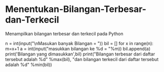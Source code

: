 # Menentukan-Bilangan-Terbesar-dan-Terkecil
Menampilkan bilangan terbesar dan terkecil pada Python


n = int(input("\nMasukan banyak Bilangan = "))
bil = []
for x in range(n):
    m=x+1
    a = int(input("masukkan bilangan ke %d = "%m))
    bil.append(a)
print('Bilangan yang dimasukkan',bil)
print("Bilangan terbesar dari daftar tersebut adalah %d" %max(bil), "dan bilangan terkecil dari daftar tersebut adalah %d" %min(bil))
